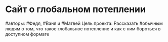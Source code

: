 # Сайт о глобальном потеплении
#авторы:
#Федя,
#Ваня и
#Матвей
Цель проекта:
Рассказать #обычным людям
о том, что такое глобальное 
потепление и как с ним бороться
в доступном формате
